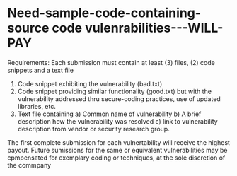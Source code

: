 # Need-sample-code-containing-source code vulenrabilities---WILL-PAY

Requirements:  Each submission must contain at least (3) files, (2) code snippets and a text file
1.   Code snippet exhibiting the vulnerability (bad.txt)
2.   Code snippet providing similar functionality (good.txt) but with the vulnerability addressed thru secure-coding practices, use of   updated libraries, etc.
3. Text file containing a) Common name of vulnerability  b) A brief description how the vulnerability was resolved  c)  link to vulnerability description from vendor or security research group.

The first complete  submission for each vulnertability will receive the highest payout. Future sumissions for the same or equivalent vulnerabilities may be cpmpensated for exemplary coding or techniques, at the sole discretion of the commpany       

